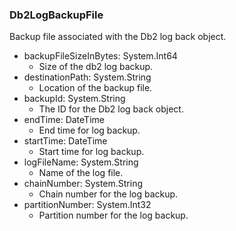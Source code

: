 ### Db2LogBackupFile
Backup file associated with the Db2 log back object.

- backupFileSizeInBytes: System.Int64
  - Size of the db2 log backup.
- destinationPath: System.String
  - Location of the backup file.
- backupId: System.String
  - The ID for the Db2 log back object.
- endTime: DateTime
  - End time for log backup.
- startTime: DateTime
  - Start time for log backup.
- logFileName: System.String
  - Name of the log file.
- chainNumber: System.String
  - Chain number for the log backup.
- partitionNumber: System.Int32
  - Partition number for the log backup.

